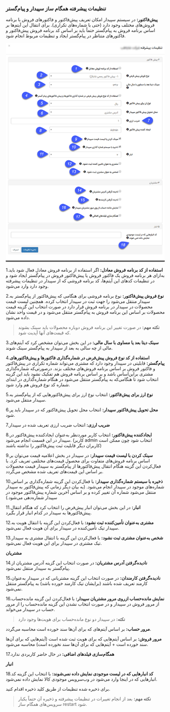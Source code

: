 ### تنظیمات پیشرفته همگام ساز سپیدار و پیام‌گستر

**پیش‌فاکتور:**  در سیستم سپیدار امکان تعریف پیش‌فاکتور و فاکتورهای فروش با برنامه فروش‌های مختلف وجود دارد (حتی با شماره‌های تکراری). برای انتقال این آیتم‌ها بر اساس برنامه فروش به پیام‌گستر حتماً باید بر اساس کد برنامه فروش پیش‌فاکتور و فاکتورهای متناظر در پیام‌گستر ایجاد و تنظیمات مربوط انجام شود.

![](hamgaamsazSepidar.png)

1.**استفاده از کد برنامه فروش معادل:** اگر استفاده از برنامه فروش معادل فعال شود باید به‌ازای هر برنامه فروش یک فاکتور فروش یا پیش‌فاکتور فروش در پیام‌گستر ایجاد شود و در تنظیمات کدهای این آیتم‌ها، کد برنامه فروشی که از سپیدار در تنظیمات پیشرفته وجود دارد وارد می‌شود.

2.**نوع فروش پیش‌فاکتور:** نوع برنامه فروشی برای هنگامی که پیش‌فاکتور از پیام‌گستر به سپیدار منتقل می‌شود را جهت ثبت در سپیدار انتخاب کرده. همچنین لیست قیمت محصولات در سپیدار در برنامه فروش قرار دارد در صورت انتخاب این گزینه قیمت محصولات بر اساس این برنامه فروش به پیام‌گستر منتقل می‌شود و در قیمت واحد نشان داده می‌شود.

>**نکته مهم:** در صورت تغییر این برنامه فروش دوباره محصولات باید سینک بشوند که قیمت‌های آنها آپدیت شود.

3.**سینک دیتا بعد یا مساوی با سال مالی:** در این بخش می‌توان مشخص کرد که آیتم‌های مالی از چه سالی به بعد از سپیدار به پیام‌گستر سینک شوند.

4.**استفاده از کد نوع فروش پیش‌فرض در شماره‌گذاری فاکتورها و پیش‌فاکتورهای پیام‌گستر:** قابلیتی در سپیدار وجود دارد که مشتری می‌تواند شماره تکراری در پیش‌فاکتور و فاکتور فروش بر اساس برنامه فروش‌های مختلف بزند. درصورتی‌که شماره‌گذاری مشتری براین‌اساس باشد و بر اساس برنامه فروش هم تفکیک نشود باید این گزینه انتخاب شود تا هنگامی‌که به پیام‌گستر منتقل می‌شود در هنگام شماره‌گذاری در ابتدای شماره کد نوع فروش هم وارد شود.

5.**نوع ارز برای پیش‌فاکتور:** انتخاب نوع ارز برای پیش‌فاکتورهایی که از پیام‌گستر به سپیدار منتقل می‌شود.

6.**محل تحویل پیش‌فاکتور سپیدار:** انتخاب محل تحویل پیش‌فاکتور که در سپیدار باید پر شود.

7.**ضریب ارزی:** انتخاب ضریب ارزی تعریف شده در سپیدار 

8.**ایجادکننده پیش‌فاکتور:** انتخاب کاربر موردنظر به‌عنوان ایجادکننده پیش‌فاکتور در سپیدار در این قسمت انجام می‌شود. (کاربر  admin  انتخاب شود چون ممکن است کاربران دیگر قابلیت ثبت پیش‌فاکتور را نداشته باشند) 

9.**سینک کردن با لیست قیمت سپیدار:** در سپیدار در بخش اعلامیه قیمت می‌توان بر اساس برنامه فروش‌های متفاوت برای محصول قیمت‌های مختلفی تعریف کرد. با فعال‌کردن این گزینه هنگام انتقال پیش‌فاکتورها از پیام‌گستر به سپیدار قیمت محصولات بر اساس این قیمت‌های تعریف شده مشخص می‌گردد.

10.**ذخیره با سیستم شماره‌گذاری سپیدار:** با فعال‌کردن این گزینه شماره‌گذاری بر اساس شماره‌های موجود در سپیدار انجام می‌شود. (به بیان دیگر زمانی که پیش‌فاکتور به سپیدار منتقل می‌شود شماره آن تغییر کرده و بر اساس آخرین شماره پیش‌فاکتور موجود در سپیدار شماره‌دهی می‌شود.) 

11.**انبار:** در این بخش می‌توان انبار پیش‌فرض را انتخاب کرد که هنگام انتقال پیش‌فاکتورها به سپیدار در کدام انبار قرار بگیرد.

12.**مشتری به‌عنوان تأمین‌کننده ثبت نشود:** با فعال‌کردن این گزینه با انتقال هویت به سپیدار تیک تأمین‌کننده در سپیدار برای آن هویت فعال نمی‌شود. 

13.**شخص به‌عنوان مشتری ثبت نشود:** با فعال‌کردن این گزینه با انتقال مشتری به سپیدار تیک مشتری در سپیدار برای این هویت فعال نمی‌شود.

**مشتریان**

14.**نادیده‌گرفتن آدرس مشتریان:** در صورت انتخاب این گزینه آدرس مشتریان از پیام‌گستر به سپیدار منتقل نمی‌شود.

15.**نادیده‌گرفتن کارمندان:** در صورت انتخاب این گزینه مشتریانی که در سپیدار به‌عنوان کارمند تعریف شده باشند (برایشان تیک کارمند خورده باشد) به پیام‌گستر منتقل نمی‌شود.

16.**نمایش مانده‌حساب ازروی مرور مشتریان سپیدار:** با فعال‌کردن این گزینه مانده‌حساب از مرور فروش در سپیدار و در صورت انتخاب نشدن این گزینه مانده‌حساب را از مرور حساب در سپیدار می‌خواند. 

>**نکته:** در سپیدار دو نوع مانده‌حساب برای هویت‌ها وجود دارد

**مرور حساب:** بر اساس آیتم‌های که برای آن‌ها سند خورده است محاسبه می‌گردد.

**مرور فروش:** بر اساس آیتم‌هایی که برای هویت ثبت شده است (آیتم‌هایی که برای آن‌ها سند خورده است + آیتم‌هایی که برای آن‌ها سند نخورده است) محاسبه می‌شود.

17.**همگام‌سازی فیلدهای اضافی:** در حال حاضر کاربردی ندارد

**انبار**

18.**کد انبارهایی که در لیست موجودی نمایش داده نمی‌شوند:** با انتخاب این گزینه کد انبارهایی که در اینجا وارد می‌شود در وب‌سرویس موجودی کالا نمایش داده نمی‌شود. 

برای ذخیره شده تنظیمات از طریق کلید ذخیره اقدام کنید.

>**نکته مهم:** بعد از انجام تغییرات در تنظیمات پیشرفته و ذخیره آن حتماً یکبار سرویس‌های همگام ساز restart  شود.

